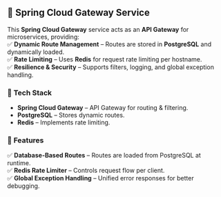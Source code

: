 ## 🚀 Spring Cloud Gateway Service  

This **Spring Cloud Gateway** service acts as an **API Gateway** for microservices, providing:  
✅ **Dynamic Route Management** – Routes are stored in **PostgreSQL** and dynamically loaded.  
✅ **Rate Limiting** – Uses **Redis** for request rate limiting per hostname.  
✅ **Resilience & Security** – Supports filters, logging, and global exception handling.  

### 🔧 **Tech Stack**  
- **Spring Cloud Gateway** – API Gateway for routing & filtering.  
- **PostgreSQL** – Stores dynamic routes.  
- **Redis** – Implements rate limiting.  

### 🚦 **Features**  
✅ **Database-Based Routes** – Routes are loaded from PostgreSQL at runtime.  
✅ **Redis Rate Limiter** – Controls request flow per client.  
✅ **Global Exception Handling** – Unified error responses for better debugging.  
